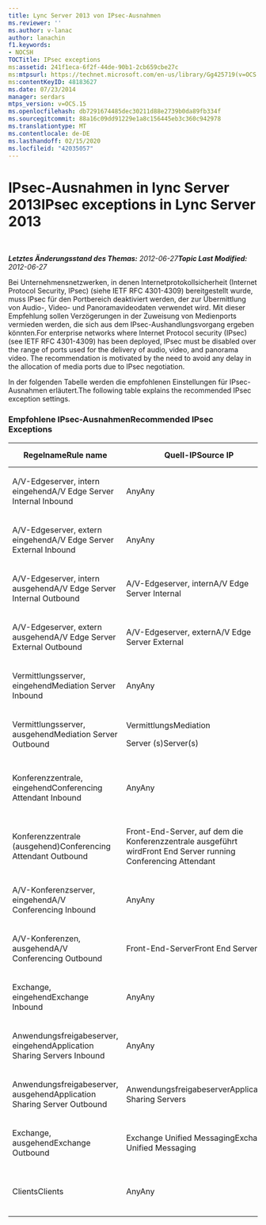 ```yaml
---
title: Lync Server 2013 von IPsec-Ausnahmen
ms.reviewer: ''
ms.author: v-lanac
author: lanachin
f1.keywords:
- NOCSH
TOCTitle: IPsec exceptions
ms:assetid: 241f1eca-6f2f-44de-90b1-2cb659cbe27c
ms:mtpsurl: https://technet.microsoft.com/en-us/library/Gg425719(v=OCS.15)
ms:contentKeyID: 48183627
ms.date: 07/23/2014
manager: serdars
mtps_version: v=OCS.15
ms.openlocfilehash: db7291674485dec30211d88e2739b0da89fb334f
ms.sourcegitcommit: 88a16c09dd91229e1a8c156445eb3c360c942978
ms.translationtype: MT
ms.contentlocale: de-DE
ms.lasthandoff: 02/15/2020
ms.locfileid: "42035057"
---
```

<div data-xmlns="http://www.w3.org/1999/xhtml">

<div class="topic" data-xmlns="http://www.w3.org/1999/xhtml" data-msxsl="urn:schemas-microsoft-com:xslt" data-cs="http://msdn.microsoft.com/">

<div data-asp="http://msdn2.microsoft.com/asp">

# <a name="ipsec-exceptions-in-lync-server-2013"></a><span data-ttu-id="39fa0-102">IPsec-Ausnahmen in lync Server 2013</span><span class="sxs-lookup"><span data-stu-id="39fa0-102">IPsec exceptions in Lync Server 2013</span></span>

</div>

<div id="mainSection">

<div id="mainBody">

<span> </span>

<span data-ttu-id="39fa0-103">_**Letztes Änderungsstand des Themas:** 2012-06-27_</span><span class="sxs-lookup"><span data-stu-id="39fa0-103">_**Topic Last Modified:** 2012-06-27_</span></span>

<span data-ttu-id="39fa0-p101">Bei Unternehmensnetzwerken, in denen Internetprotokollsicherheit (Internet Protocol Security, IPsec) (siehe IETF RFC 4301-4309) bereitgestellt wurde, muss IPsec für den Portbereich deaktiviert werden, der zur Übermittlung von Audio-, Video- und Panoramavideodaten verwendet wird. Mit dieser Empfehlung sollen Verzögerungen in der Zuweisung von Medienports vermieden werden, die sich aus dem IPsec-Aushandlungsvorgang ergeben könnten.</span><span class="sxs-lookup"><span data-stu-id="39fa0-p101">For enterprise networks where Internet Protocol security (IPsec) (see IETF RFC 4301-4309) has been deployed, IPsec must be disabled over the range of ports used for the delivery of audio, video, and panorama video. The recommendation is motivated by the need to avoid any delay in the allocation of media ports due to IPsec negotiation.</span></span>

<span data-ttu-id="39fa0-106">In der folgenden Tabelle werden die empfohlenen Einstellungen für IPsec-Ausnahmen erläutert.</span><span class="sxs-lookup"><span data-stu-id="39fa0-106">The following table explains the recommended IPsec exception settings.</span></span>

### <a name="recommended-ipsec-exceptions"></a><span data-ttu-id="39fa0-107">Empfohlene IPsec-Ausnahmen</span><span class="sxs-lookup"><span data-stu-id="39fa0-107">Recommended IPsec Exceptions</span></span>

<table style="width:100%;">
<colgroup>
<col style="width: 14%" />
<col style="width: 14%" />
<col style="width: 14%" />
<col style="width: 14%" />
<col style="width: 14%" />
<col style="width: 14%" />
<col style="width: 14%" />
</colgroup>
<thead>
<tr class="header">
<th><span data-ttu-id="39fa0-108">Regelname</span><span class="sxs-lookup"><span data-stu-id="39fa0-108">Rule name</span></span></th>
<th><span data-ttu-id="39fa0-109">Quell-IP</span><span class="sxs-lookup"><span data-stu-id="39fa0-109">Source IP</span></span></th>
<th><span data-ttu-id="39fa0-110">Ziel-IP</span><span class="sxs-lookup"><span data-stu-id="39fa0-110">Destination IP</span></span></th>
<th><span data-ttu-id="39fa0-111">Protokoll</span><span class="sxs-lookup"><span data-stu-id="39fa0-111">Protocol</span></span></th>
<th><span data-ttu-id="39fa0-112">Quellport</span><span class="sxs-lookup"><span data-stu-id="39fa0-112">Source port</span></span></th>
<th><span data-ttu-id="39fa0-113">Zielport</span><span class="sxs-lookup"><span data-stu-id="39fa0-113">Destination port</span></span></th>
<th><span data-ttu-id="39fa0-114">Authentifizierungsanforderung</span><span class="sxs-lookup"><span data-stu-id="39fa0-114">Authentication Requirement</span></span></th>
</tr>
</thead>
<tbody>
<tr class="odd">
<td><p><span data-ttu-id="39fa0-115">A/V-Edgeserver, intern eingehend</span><span class="sxs-lookup"><span data-stu-id="39fa0-115">A/V Edge Server Internal Inbound</span></span></p></td>
<td><p><span data-ttu-id="39fa0-116">Any</span><span class="sxs-lookup"><span data-stu-id="39fa0-116">Any</span></span></p></td>
<td><p><span data-ttu-id="39fa0-117">A/V-Edgeserver, intern</span><span class="sxs-lookup"><span data-stu-id="39fa0-117">A/V Edge Server Internal</span></span></p></td>
<td><p><span data-ttu-id="39fa0-118">UDP und TCP</span><span class="sxs-lookup"><span data-stu-id="39fa0-118">UDP and TCP</span></span></p></td>
<td><p><span data-ttu-id="39fa0-119">Any</span><span class="sxs-lookup"><span data-stu-id="39fa0-119">Any</span></span></p></td>
<td><p><span data-ttu-id="39fa0-120">Any</span><span class="sxs-lookup"><span data-stu-id="39fa0-120">Any</span></span></p></td>
<td><p><span data-ttu-id="39fa0-121">Nicht authentifizieren</span><span class="sxs-lookup"><span data-stu-id="39fa0-121">Do not authenticate</span></span></p></td>
</tr>
<tr class="even">
<td><p><span data-ttu-id="39fa0-122">A/V-Edgeserver, extern eingehend</span><span class="sxs-lookup"><span data-stu-id="39fa0-122">A/V Edge Server External Inbound</span></span></p></td>
<td><p><span data-ttu-id="39fa0-123">Any</span><span class="sxs-lookup"><span data-stu-id="39fa0-123">Any</span></span></p></td>
<td><p><span data-ttu-id="39fa0-124">A/V-Edgeserver, extern</span><span class="sxs-lookup"><span data-stu-id="39fa0-124">A/V Edge Server External</span></span></p></td>
<td><p><span data-ttu-id="39fa0-125">UDP und TCP</span><span class="sxs-lookup"><span data-stu-id="39fa0-125">UDP and TCP</span></span></p></td>
<td><p><span data-ttu-id="39fa0-126">Any</span><span class="sxs-lookup"><span data-stu-id="39fa0-126">Any</span></span></p></td>
<td><p><span data-ttu-id="39fa0-127">Any</span><span class="sxs-lookup"><span data-stu-id="39fa0-127">Any</span></span></p></td>
<td><p><span data-ttu-id="39fa0-128">Nicht authentifizieren</span><span class="sxs-lookup"><span data-stu-id="39fa0-128">Do not authenticate</span></span></p></td>
</tr>
<tr class="odd">
<td><p><span data-ttu-id="39fa0-129">A/V-Edgeserver, intern ausgehend</span><span class="sxs-lookup"><span data-stu-id="39fa0-129">A/V Edge Server Internal Outbound</span></span></p></td>
<td><p><span data-ttu-id="39fa0-130">A/V-Edgeserver, intern</span><span class="sxs-lookup"><span data-stu-id="39fa0-130">A/V Edge Server Internal</span></span></p></td>
<td><p><span data-ttu-id="39fa0-131">Any</span><span class="sxs-lookup"><span data-stu-id="39fa0-131">Any</span></span></p></td>
<td><p><span data-ttu-id="39fa0-132">UDP &amp; -TCP</span><span class="sxs-lookup"><span data-stu-id="39fa0-132">UDP &amp; TCP</span></span></p></td>
<td><p><span data-ttu-id="39fa0-133">Any</span><span class="sxs-lookup"><span data-stu-id="39fa0-133">Any</span></span></p></td>
<td><p><span data-ttu-id="39fa0-134">Any</span><span class="sxs-lookup"><span data-stu-id="39fa0-134">Any</span></span></p></td>
<td><p><span data-ttu-id="39fa0-135">Nicht authentifizieren</span><span class="sxs-lookup"><span data-stu-id="39fa0-135">Do not authenticate</span></span></p></td>
</tr>
<tr class="even">
<td><p><span data-ttu-id="39fa0-136">A/V-Edgeserver, extern ausgehend</span><span class="sxs-lookup"><span data-stu-id="39fa0-136">A/V Edge Server External Outbound</span></span></p></td>
<td><p><span data-ttu-id="39fa0-137">A/V-Edgeserver, extern</span><span class="sxs-lookup"><span data-stu-id="39fa0-137">A/V Edge Server External</span></span></p></td>
<td><p><span data-ttu-id="39fa0-138">Any</span><span class="sxs-lookup"><span data-stu-id="39fa0-138">Any</span></span></p></td>
<td><p><span data-ttu-id="39fa0-139">UDP und TCP</span><span class="sxs-lookup"><span data-stu-id="39fa0-139">UDP and TCP</span></span></p></td>
<td><p><span data-ttu-id="39fa0-140">Any</span><span class="sxs-lookup"><span data-stu-id="39fa0-140">Any</span></span></p></td>
<td><p><span data-ttu-id="39fa0-141">Any</span><span class="sxs-lookup"><span data-stu-id="39fa0-141">Any</span></span></p></td>
<td><p><span data-ttu-id="39fa0-142">Nicht authentifizieren</span><span class="sxs-lookup"><span data-stu-id="39fa0-142">Do not authenticate</span></span></p></td>
</tr>
<tr class="odd">
<td><p><span data-ttu-id="39fa0-143">Vermittlungsserver, eingehend</span><span class="sxs-lookup"><span data-stu-id="39fa0-143">Mediation Server Inbound</span></span></p></td>
<td><p><span data-ttu-id="39fa0-144">Any</span><span class="sxs-lookup"><span data-stu-id="39fa0-144">Any</span></span></p></td>
<td><p><span data-ttu-id="39fa0-145">Vermittlungs</span><span class="sxs-lookup"><span data-stu-id="39fa0-145">Mediation</span></span></p>
<p><span data-ttu-id="39fa0-146">Server (s)</span><span class="sxs-lookup"><span data-stu-id="39fa0-146">Server(s)</span></span></p></td>
<td><p><span data-ttu-id="39fa0-147">UDP und TCP</span><span class="sxs-lookup"><span data-stu-id="39fa0-147">UDP and TCP</span></span></p></td>
<td><p><span data-ttu-id="39fa0-148">Any</span><span class="sxs-lookup"><span data-stu-id="39fa0-148">Any</span></span></p></td>
<td><p><span data-ttu-id="39fa0-149">Any</span><span class="sxs-lookup"><span data-stu-id="39fa0-149">Any</span></span></p></td>
<td><p><span data-ttu-id="39fa0-150">Nicht authentifizieren</span><span class="sxs-lookup"><span data-stu-id="39fa0-150">Do not authenticate</span></span></p></td>
</tr>
<tr class="even">
<td><p><span data-ttu-id="39fa0-151">Vermittlungsserver, ausgehend</span><span class="sxs-lookup"><span data-stu-id="39fa0-151">Mediation Server Outbound</span></span></p></td>
<td><p><span data-ttu-id="39fa0-152">Vermittlungs</span><span class="sxs-lookup"><span data-stu-id="39fa0-152">Mediation</span></span></p>
<p><span data-ttu-id="39fa0-153">Server (s)</span><span class="sxs-lookup"><span data-stu-id="39fa0-153">Server(s)</span></span></p></td>
<td><p><span data-ttu-id="39fa0-154">Any</span><span class="sxs-lookup"><span data-stu-id="39fa0-154">Any</span></span></p></td>
<td><p><span data-ttu-id="39fa0-155">UDP und TCP</span><span class="sxs-lookup"><span data-stu-id="39fa0-155">UDP and TCP</span></span></p></td>
<td><p><span data-ttu-id="39fa0-156">Any</span><span class="sxs-lookup"><span data-stu-id="39fa0-156">Any</span></span></p></td>
<td><p><span data-ttu-id="39fa0-157">Any</span><span class="sxs-lookup"><span data-stu-id="39fa0-157">Any</span></span></p></td>
<td><p><span data-ttu-id="39fa0-158">Nicht authentifizieren</span><span class="sxs-lookup"><span data-stu-id="39fa0-158">Do not authenticate</span></span></p></td>
</tr>
<tr class="odd">
<td><p><span data-ttu-id="39fa0-159">Konferenzzentrale, eingehend</span><span class="sxs-lookup"><span data-stu-id="39fa0-159">Conferencing Attendant Inbound</span></span></p></td>
<td><p><span data-ttu-id="39fa0-160">Any</span><span class="sxs-lookup"><span data-stu-id="39fa0-160">Any</span></span></p></td>
<td><p><span data-ttu-id="39fa0-161">Front-End-Server, auf dem die Konferenzzentrale ausgeführt wird</span><span class="sxs-lookup"><span data-stu-id="39fa0-161">Front End Server running Conferencing Attendant</span></span></p></td>
<td><p><span data-ttu-id="39fa0-162">UDP und TCP</span><span class="sxs-lookup"><span data-stu-id="39fa0-162">UDP and TCP</span></span></p></td>
<td><p><span data-ttu-id="39fa0-163">Any</span><span class="sxs-lookup"><span data-stu-id="39fa0-163">Any</span></span></p></td>
<td><p><span data-ttu-id="39fa0-164">Any</span><span class="sxs-lookup"><span data-stu-id="39fa0-164">Any</span></span></p></td>
<td><p><span data-ttu-id="39fa0-165">Nicht authentifizieren</span><span class="sxs-lookup"><span data-stu-id="39fa0-165">Do not authenticate</span></span></p></td>
</tr>
<tr class="even">
<td><p><span data-ttu-id="39fa0-166">Konferenzzentrale (ausgehend)</span><span class="sxs-lookup"><span data-stu-id="39fa0-166">Conferencing Attendant Outbound</span></span></p></td>
<td><p><span data-ttu-id="39fa0-167">Front-End-Server, auf dem die Konferenzzentrale ausgeführt wird</span><span class="sxs-lookup"><span data-stu-id="39fa0-167">Front End Server running Conferencing Attendant</span></span></p></td>
<td><p><span data-ttu-id="39fa0-168">Any</span><span class="sxs-lookup"><span data-stu-id="39fa0-168">Any</span></span></p></td>
<td><p><span data-ttu-id="39fa0-169">UDP und TCP</span><span class="sxs-lookup"><span data-stu-id="39fa0-169">UDP and TCP</span></span></p></td>
<td><p><span data-ttu-id="39fa0-170">Any</span><span class="sxs-lookup"><span data-stu-id="39fa0-170">Any</span></span></p></td>
<td><p><span data-ttu-id="39fa0-171">Any</span><span class="sxs-lookup"><span data-stu-id="39fa0-171">Any</span></span></p></td>
<td><p><span data-ttu-id="39fa0-172">Nicht authentifizieren</span><span class="sxs-lookup"><span data-stu-id="39fa0-172">Do not authenticate</span></span></p></td>
</tr>
<tr class="odd">
<td><p><span data-ttu-id="39fa0-173">A/V-Konferenzserver, eingehend</span><span class="sxs-lookup"><span data-stu-id="39fa0-173">A/V Conferencing Inbound</span></span></p></td>
<td><p><span data-ttu-id="39fa0-174">Any</span><span class="sxs-lookup"><span data-stu-id="39fa0-174">Any</span></span></p></td>
<td><p><span data-ttu-id="39fa0-175">Front-End-Server</span><span class="sxs-lookup"><span data-stu-id="39fa0-175">Front End Servers</span></span></p></td>
<td><p><span data-ttu-id="39fa0-176">UDP und TCP</span><span class="sxs-lookup"><span data-stu-id="39fa0-176">UDP and TCP</span></span></p></td>
<td><p><span data-ttu-id="39fa0-177">Any</span><span class="sxs-lookup"><span data-stu-id="39fa0-177">Any</span></span></p></td>
<td><p><span data-ttu-id="39fa0-178">Any</span><span class="sxs-lookup"><span data-stu-id="39fa0-178">Any</span></span></p></td>
<td><p><span data-ttu-id="39fa0-179">Nicht authentifizieren</span><span class="sxs-lookup"><span data-stu-id="39fa0-179">Do not authenticate</span></span></p></td>
</tr>
<tr class="even">
<td><p><span data-ttu-id="39fa0-180">A/V-Konferenzen, ausgehend</span><span class="sxs-lookup"><span data-stu-id="39fa0-180">A/V Conferencing Outbound</span></span></p></td>
<td><p><span data-ttu-id="39fa0-181">Front-End-Server</span><span class="sxs-lookup"><span data-stu-id="39fa0-181">Front End Servers</span></span></p></td>
<td><p><span data-ttu-id="39fa0-182">Any</span><span class="sxs-lookup"><span data-stu-id="39fa0-182">Any</span></span></p></td>
<td><p><span data-ttu-id="39fa0-183">UDP und TCP</span><span class="sxs-lookup"><span data-stu-id="39fa0-183">UDP and TCP</span></span></p></td>
<td><p><span data-ttu-id="39fa0-184">Any</span><span class="sxs-lookup"><span data-stu-id="39fa0-184">Any</span></span></p></td>
<td><p><span data-ttu-id="39fa0-185">Any</span><span class="sxs-lookup"><span data-stu-id="39fa0-185">Any</span></span></p></td>
<td><p><span data-ttu-id="39fa0-186">Nicht authentifizieren</span><span class="sxs-lookup"><span data-stu-id="39fa0-186">Do not authenticate</span></span></p></td>
</tr>
<tr class="odd">
<td><p><span data-ttu-id="39fa0-187">Exchange, eingehend</span><span class="sxs-lookup"><span data-stu-id="39fa0-187">Exchange Inbound</span></span></p></td>
<td><p><span data-ttu-id="39fa0-188">Any</span><span class="sxs-lookup"><span data-stu-id="39fa0-188">Any</span></span></p></td>
<td><p><span data-ttu-id="39fa0-189">Exchange Unified Messaging</span><span class="sxs-lookup"><span data-stu-id="39fa0-189">Exchange Unified Messaging</span></span></p></td>
<td><p><span data-ttu-id="39fa0-190">UDP und TCP</span><span class="sxs-lookup"><span data-stu-id="39fa0-190">UDP and TCP</span></span></p></td>
<td><p><span data-ttu-id="39fa0-191">Any</span><span class="sxs-lookup"><span data-stu-id="39fa0-191">Any</span></span></p></td>
<td><p><span data-ttu-id="39fa0-192">Any</span><span class="sxs-lookup"><span data-stu-id="39fa0-192">Any</span></span></p></td>
<td><p><span data-ttu-id="39fa0-193">Nicht authentifizieren</span><span class="sxs-lookup"><span data-stu-id="39fa0-193">Do not authenticate</span></span></p></td>
</tr>
<tr class="even">
<td><p><span data-ttu-id="39fa0-194">Anwendungsfreigabeserver, eingehend</span><span class="sxs-lookup"><span data-stu-id="39fa0-194">Application Sharing Servers Inbound</span></span></p></td>
<td><p><span data-ttu-id="39fa0-195">Any</span><span class="sxs-lookup"><span data-stu-id="39fa0-195">Any</span></span></p></td>
<td><p><span data-ttu-id="39fa0-196">Anwendungsfreigabeserver</span><span class="sxs-lookup"><span data-stu-id="39fa0-196">Application Sharing Servers</span></span></p></td>
<td><p><span data-ttu-id="39fa0-197">TCP</span><span class="sxs-lookup"><span data-stu-id="39fa0-197">TCP</span></span></p></td>
<td><p><span data-ttu-id="39fa0-198">Any</span><span class="sxs-lookup"><span data-stu-id="39fa0-198">Any</span></span></p></td>
<td><p><span data-ttu-id="39fa0-199">Any</span><span class="sxs-lookup"><span data-stu-id="39fa0-199">Any</span></span></p></td>
<td><p><span data-ttu-id="39fa0-200">Nicht authentifizieren</span><span class="sxs-lookup"><span data-stu-id="39fa0-200">Do not authenticate</span></span></p></td>
</tr>
<tr class="odd">
<td><p><span data-ttu-id="39fa0-201">Anwendungsfreigabeserver, ausgehend</span><span class="sxs-lookup"><span data-stu-id="39fa0-201">Application Sharing Server Outbound</span></span></p></td>
<td><p><span data-ttu-id="39fa0-202">Anwendungsfreigabeserver</span><span class="sxs-lookup"><span data-stu-id="39fa0-202">Application Sharing Servers</span></span></p></td>
<td><p><span data-ttu-id="39fa0-203">Any</span><span class="sxs-lookup"><span data-stu-id="39fa0-203">Any</span></span></p></td>
<td><p><span data-ttu-id="39fa0-204">TCP</span><span class="sxs-lookup"><span data-stu-id="39fa0-204">TCP</span></span></p></td>
<td><p><span data-ttu-id="39fa0-205">Any</span><span class="sxs-lookup"><span data-stu-id="39fa0-205">Any</span></span></p></td>
<td><p><span data-ttu-id="39fa0-206">Any</span><span class="sxs-lookup"><span data-stu-id="39fa0-206">Any</span></span></p></td>
<td><p><span data-ttu-id="39fa0-207">Nicht authentifizieren</span><span class="sxs-lookup"><span data-stu-id="39fa0-207">Do not authenticate</span></span></p></td>
</tr>
<tr class="even">
<td><p><span data-ttu-id="39fa0-208">Exchange, ausgehend</span><span class="sxs-lookup"><span data-stu-id="39fa0-208">Exchange Outbound</span></span></p></td>
<td><p><span data-ttu-id="39fa0-209">Exchange Unified Messaging</span><span class="sxs-lookup"><span data-stu-id="39fa0-209">Exchange Unified Messaging</span></span></p></td>
<td><p><span data-ttu-id="39fa0-210">Any</span><span class="sxs-lookup"><span data-stu-id="39fa0-210">Any</span></span></p></td>
<td><p><span data-ttu-id="39fa0-211">UDP und TCP</span><span class="sxs-lookup"><span data-stu-id="39fa0-211">UDP and TCP</span></span></p></td>
<td><p><span data-ttu-id="39fa0-212">Any</span><span class="sxs-lookup"><span data-stu-id="39fa0-212">Any</span></span></p></td>
<td><p><span data-ttu-id="39fa0-213">Any</span><span class="sxs-lookup"><span data-stu-id="39fa0-213">Any</span></span></p></td>
<td><p><span data-ttu-id="39fa0-214">Nicht authentifizieren</span><span class="sxs-lookup"><span data-stu-id="39fa0-214">Do not authenticate</span></span></p></td>
</tr>
<tr class="odd">
<td><p><span data-ttu-id="39fa0-215">Clients</span><span class="sxs-lookup"><span data-stu-id="39fa0-215">Clients</span></span></p></td>
<td><p><span data-ttu-id="39fa0-216">Any</span><span class="sxs-lookup"><span data-stu-id="39fa0-216">Any</span></span></p></td>
<td><p><span data-ttu-id="39fa0-217">Any</span><span class="sxs-lookup"><span data-stu-id="39fa0-217">Any</span></span></p></td>
<td><p><span data-ttu-id="39fa0-218">UDP</span><span class="sxs-lookup"><span data-stu-id="39fa0-218">UDP</span></span></p></td>
<td><p><span data-ttu-id="39fa0-219">Angegebener Medienportbereich</span><span class="sxs-lookup"><span data-stu-id="39fa0-219">Specified media port range</span></span></p></td>
<td><p><span data-ttu-id="39fa0-220">Any</span><span class="sxs-lookup"><span data-stu-id="39fa0-220">Any</span></span></p></td>
<td><p><span data-ttu-id="39fa0-221">Nicht authentifizieren</span><span class="sxs-lookup"><span data-stu-id="39fa0-221">Do not authenticate</span></span></p></td>
</tr>
</tbody>
</table>


</div>

<span> </span>

</div>

</div>

</div>

